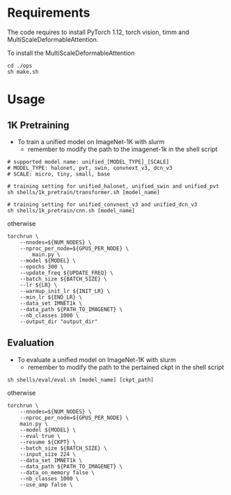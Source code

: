 # Requirements

The code requires to install PyTorch 1.12, torch vision, timm and MultiScaleDeformableAttention.

To install the MultiScaleDeformableAttention

```shell
cd ./ops
sh make.sh
```


# Usage

## 1K Pretraining

- To train a unified model on ImageNet-1K with slurm
  - remember to modify the path to the imagenet-1k in the shell script

```shell
# supported model name: unified_[MODEL_TYPE]_[SCALE]
# MODEL_TYPE: halonet, pvt, swin, convnext_v3, dcn_v3
# SCALE: micro, tiny, small, base

# training setting for unified_halonet, unified_swin and unified_pvt
sh shells/1k_pretrain/transformer.sh [model_name]

# training setting for unified_convnext_v3 and unified_dcn_v3
sh shells/1k_pretrain/cnn.sh [model_name]
```

otherwise

```shell
torchrun \
    --nnodes=${NUM_NODES} \
    --nproc_per_node=${GPUS_PER_NODE} \
		main.py \
    --model ${MODEL} \
    --epochs 300 \
    --update_freq ${UPDATE_FREQ} \
    --batch_size ${BATCH_SIZE} \
    --lr ${LR} \
    --warmup_init_lr ${INIT_LR} \
    --min_lr ${END_LR} \
    --data_set IMNET1k \
    --data_path ${PATH_TO_IMAGENET} \
    --nb_classes 1000 \
    --output_dir "output_dir"
```

## Evaluation

- To evaluate a unified model on ImageNet-1K with slurm
  - remember to modify the path to the pertained ckpt in the shell script

```shell
sh shells/eval/eval.sh [model_name] [ckpt_path]
```

otherwise

```shell
torchrun \
    --nnodes=${NUM_NODES} \
    --nproc_per_node=${GPUS_PER_NODE} \
    main.py \
    --model ${MODEL} \
    --eval true \
    --resume ${CKPT} \
    --batch_size ${BATCH_SIZE} \
    --input_size 224 \
    --data_set IMNET1k \
    --data_path ${PATH_TO_IMAGENET} \
    --data_on_memory false \
    --nb_classes 1000 \
    --use_amp false \
```



